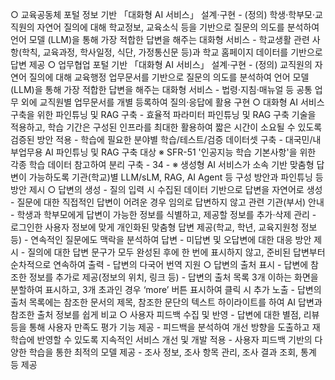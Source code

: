 ○ 교육공동체 포털 정보 기반 「대화형 AI 서비스」 설계·구현 - (정의) 학생·학부모·교직원의 자연어 질의에 대해 학교정보, 교육소식 등을 기반으로 질문의 의도를 분석하여 언어 모델 (LLM)을 통해 가장 적합한 답변을 해주는 대화형 서비스 - 학교생활 관련 사항(학칙, 교육과정, 학사일정, 식단, 가정통신문 등)과 학교 홈페이지 데이터를 기반으로 답변 제공 ○ 업무협업 포털 기반 「대화형 AI 서비스」 설계·구현 - (정의) 교직원의 자연어 질의에 대해 교육행정 업무문서를 기반으로 질문의 의도를 분석하여 언어 모델(LLM)을 통해 가장 적합한 답변을 해주는 대화형 서비스 - 법령·지침·매뉴얼 등 공통 업무 외에 교직원별 업무문서를 개별 등록하여 질의·응답에 활용 구현 ○ 대화형 AI 서비스 구축을 위한 파인튜닝 및 RAG 구축 - 효율적 파라미터 파인튜닝 및 RAG 구축 기술을 적용하고, 학습 기간은 구성된 인프라를 최대한 활용하여 짧은 시간이 소요될 수 있도록 검증된 방안 적용 - 학습에 필요한 분야별 학습/테스트/검증 데이터셋 구축 - 대국민/내부업무용 AI 파인튜닝 및 RAG 구축 대상 ※ SFR-51 '인공지능 학습 기본사항'을 위한 각종 학습 데이터 참고하여 분리 구축 - 34 - ※ 생성형 AI 서비스가 소속 기반 맞춤형 답변이 가능하도록 기관(학교)별 LLM/sLM, RAG, AI Agent 등 구성 방안과 파인튜닝 등 방안 제시 ○ 답변의 생성 - 질의 입력 시 수집된 데이터 기반으로 답변을 자연어로 생성 - 질문에 대한 직접적인 답변이 어려운 경우 임의로 답변하지 않고 관련 기관(부서) 안내 - 학생과 학부모에게 답변이 가능한 정보를 식별하고, 제공할 정보를 추가·삭제 관리 - 로그인한 사용자 정보에 맞게 개인화된 맞춤형 답변 제공(학교, 학년, 교육지원청 정보 등) - 연속적인 질문에도 맥락을 분석하여 답변 - 미답변 및 오답변에 대한 대응 방안 제시 - 질의에 대한 답변 문구가 모두 완성된 후에 한 번에 표시하지 않고, 준비된 답변부터 순차적으로 연속하여 출력 - 답변의 다국어 번역 지원 ○ 답변의 출처 표시 - 답변에 참조한 정보를 추가로 제공(정보의 위치, 링크 등) - 답변의 출처 목록 3개 이하는 화면을 분할하여 표시하고, 3개 초과인 경우 ‘more’ 버튼 표시하여 클릭 시 추가 노출 - 답변의 출처 목록에는 참조한 문서의 제목, 참조한 문단의 텍스트 하이라이트를 하여 AI 답변과 참조한 출처 정보를 쉽게 비교 ○ 사용자 피드백 수집 및 반영 - 답변에 대한 별점, 리뷰 등을 통해 사용자 만족도 평가 기능 제공 - 피드백을 분석하여 개선 방향을 도출하고 재학습에 반영할 수 있도록 지속적인 서비스 개선 및 개발 적용 - 사용자 피드백 기반의 다양한 학습을 통한 최적의 모델 제공 - 조사 정보, 조사 항목 관리, 조사 결과 조회, 통계 등 제공
